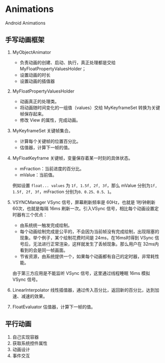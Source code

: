 # Animations
Android Animations

## 手写动画框架

1. MyObjectAnimator
    * 负责动画的创建、启动、执行，真正处理都是交给MyFloatPropertyValuesHolder；
    * 设置动画的时长
    * 设置动画的插值器

2. MyFloatPropertyValuesHolder
    * 动画真正的处理类。
    * 将动画随时间变化的一组值（values）交给 MyKeyframeSet 转换为关键帧保存起来。
    * 修改 View 的属性，完成动画。

3. MyKeyframeSet
    关键帧集合。
    * 计算每个关键帧的位置百分比。
    * 估值器，计算下一帧的值。

4. MyFloatKeyframe
    关键帧，变量保存着某一时刻的具体状态。
    * mFraction：当前进度的百分比。
    * mValue：当前值。

    例如设置 `float... values` 为 `1f, 1.5f, 2f, 3f`，那么 mValue 分别为`1f, 1.5f, 2f, 3f`，mFraction 分别为`0、0.25、0.5、1`。

    
5. VSYNCManager
    VSync 信号，屏幕刷新频率是 60Hz，也就是 1秒钟刷新 60次，也就是每隔 16ms 刷新一次。引入VSync 信号，相比每个动画设置定时器有三个优点：
    * 由系统统一触发完成绘制。
    * 每个动画绘制完成是公平的，不会因为当前帧没有完成绘制，出现阻塞的现象。举个例子，某个绘制花费时间是 24ms，在16ms时得到 VSync 信号后，无法进行正常渲染，这样就发生了丢帧现象。那么用户在 32ms内看到的会是同一帧画面。
    * 节省资源，由系统提供一个，如果每个动画都有自己的定时器，非常耗性能。

    由于第三方应用是不能监听 VSync 信号，这里通过线程睡眠 16ms 模拟 VSync 信号。

6. LinearInterpolator
    线性插值器，通过传入百分比，返回新的百分比，达到加速、减速的效果。

7. FloatEvaluator
    估值器，计算下一帧的值。

## 平行动画

1. 自己实现容器
2. 获取系统控件属性
3. 动画设计
4. 事件交互